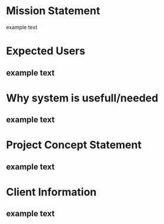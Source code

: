 # Mission Statement
example text
# Expected Users
## example text
# Why system is usefull/needed
## example text
# 
# Project Concept Statement
## example text
# Client Information
## example text